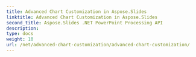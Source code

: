 ```yaml
---
title: Advanced Chart Customization in Aspose.Slides
linktitle: Advanced Chart Customization in Aspose.Slides
second_title: Aspose.Slides .NET PowerPoint Processing API
description: 
type: docs
weight: 10
url: /net/advanced-chart-customization/advanced-chart-customization/
---
```

